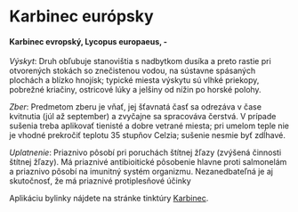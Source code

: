 Karbinec európsky
=================

#### Karbinec evropský, Lycopus europaeus, -

*Výskyt*: Druh obľubuje stanovištia s nadbytkom dusíka a preto rastie pri
otvorených stokách so znečistenou vodou, na sústavne spásaných plochách a blízko
hnojísk; typické miesta výskytu sú vlhké priekopy, pobrežné kriačiny, ostricové
lúky a jelšiny od nížin po horské polohy.

*Zber*: Predmetom zberu je vňať, jej šťavnatá časť sa odrezáva v čase kvitnutia
(júl až september) a zvyčajne sa spracováva čerstvá. V prípade sušenia treba
aplikovať tienisté a dobre vetrané miesta; pri umelom teple nie je vhodné
prekročiť teplotu 35 stupňov Celzia; sušenie nesmie byť zdĺhavé.

*Uplatnenie*: Priaznivo pôsobí pri poruchách štítnej žľazy (zvýšená činnosti
štítnej žľazy). Má priaznivé antibioitické pôsobenie hlavne proti salmonelám a
priaznivo pôsobí na imunitný systém organizmu. Nezanedbateľná je aj skutočnosť,
že má priaznivé protiplesňové účinky

Aplikáciu bylinky nájdete na stránke tinktúry
[Karbinec](/tinktury-jednobylinkove/karbinec).

